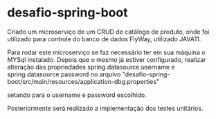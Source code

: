 # desafio-spring-boot

Criado um microserviço de um CRUD de catálogo de produto, onde foi utilizado para controle do banco de dados FlyWay, utilizado JAVA11.

Para rodar este microserviço se faz necessário ter em sua máquina o MYSql instalado. Depois que o mesmo já estiver configurado, realizar
alteração das propriedades spring.datasource.username e spring.datasource.password no arquivo "desafio-spring-boot/src/main/resources/application-dbg.properties" 

setando para o username e password escolhido. 

Posteriormente será realizado a implementação dos testes unitários.



